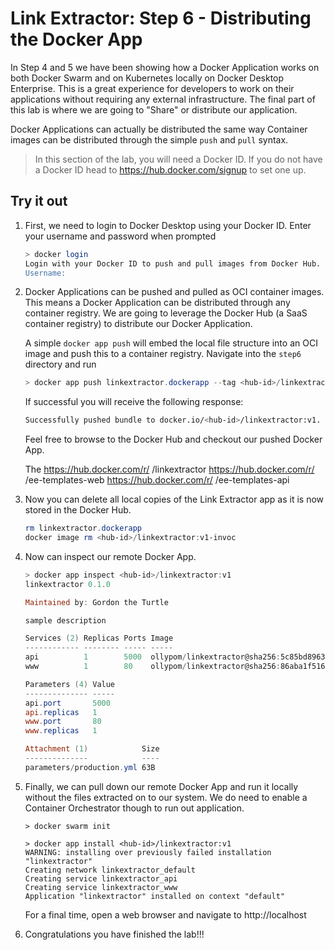# Link Extractor: Step 6 - Distributing the Docker App

In Step 4 and 5 we have been showing how a Docker Application works on both
Docker Swarm and on Kubernetes locally on Docker Desktop Enterprise. This is a
great experience for developers to work on their applications without requiring
any external infrastructure. The final part of this lab is where we are going to
"Share" or distribute our application.

Docker Applications can actually be distributed the same way Container images
can be distributed through the simple `push` and `pull` syntax.

> In this section of the lab, you will need a Docker ID. If you do not have a
> Docker ID head to https://hub.docker.com/signup to set one up.

## Try it out

1) First, we need to login to Docker Desktop using your Docker ID.  Enter your username and password when prompted

   ```bash
   > docker login
   Login with your Docker ID to push and pull images from Docker Hub. If you don't have a Docker ID, head over to https://hub.docker.com to create one.
   Username:
   ```

2) Docker Applications can be pushed and pulled as OCI container images. This
   means a Docker Application can be distributed through any container registry.
   We are going to leverage the Docker Hub (a SaaS container registry) to
   distribute our Docker Application.

   A simple `docker app push` will embed the local file structure into an OCI
   image and push this to a container registry.  Navigate into the `step6` directory and run

   ```powershell
   > docker app push linkextractor.dockerapp --tag <hub-id>/linkextractor:v1
   ```
   If successful you will receive the following response:
   ```bash
   Successfully pushed bundle to docker.io/<hub-id>/linkextractor:v1.
   ```
   Feel free to browse to the Docker Hub and checkout our pushed Docker App.

   The https://hub.docker.com/r/ <hub-id>/linkextractor
   https://hub.docker.com/r/ <hub-id>/ee-templates-web
   https://hub.docker.com/r/ <hub-id>/ee-templates-api

3) Now you can delete all local copies of the Link Extractor app as it is now
   stored in the Docker Hub.

   ```powershell
   rm linkextractor.dockerapp
   docker image rm <hub-id>/linkextractor:v1-invoc
   ```

4) Now can inspect our remote Docker App. 

   ```powershell
   > docker app inspect <hub-id>/linkextractor:v1
   linkextractor 0.1.0
   
   Maintained by: Gordon the Turtle
   
   sample description
   
   Services (2) Replicas Ports Image
   ------------ -------- ----- -----
   api          1        5000  ollypom/linkextractor@sha256:5c85bd896335b6ebc08c95d573ab80d3ef0275cfd61688ca39e7dfbd5be2a4ba
   www          1        80    ollypom/linkextractor@sha256:86aba1f516b447634ba56b8c4dd347ae38e87221e8225a4765245817ce271a89
   
   Parameters (4) Value
   -------------- -----
   api.port       5000
   api.replicas   1
   www.port       80
   www.replicas   1
   
   Attachment (1)            Size
   --------------            ----
   parameters/production.yml 63B
   ```

5) Finally, we can pull down our remote Docker App and run it locally without
   the files extracted on to our system. We do need to enable a Container
   Orchestrator though to run out application.

   ```
   > docker swarm init
   
   > docker app install <hub-id>/linkextractor:v1
   WARNING: installing over previously failed installation "linkextractor"
   Creating network linkextractor_default
   Creating service linkextractor_api
   Creating service linkextractor_www
   Application "linkextractor" installed on context "default"
   ```

   For a final time, open a web browser and navigate to http://localhost

6) Congratulations you have finished the lab!!!
